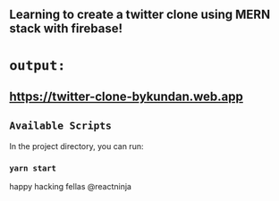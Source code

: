 
## Learning to create a twitter clone using MERN stack with firebase!

# `output:`

## https://twitter-clone-bykundan.web.app

## `Available Scripts`

In the project directory, you can run:

### `yarn start`

happy hacking fellas @reactninja
